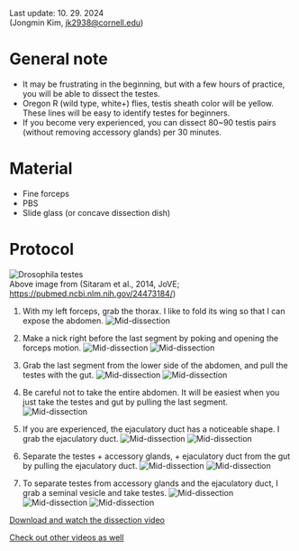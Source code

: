 
Last update: 10. 29. 2024 <br>
(Jongmin Kim, jk2938@cornell.edu)

# General note
- It may be frustrating in the beginning, but with a few hours of practice, you will be able to dissect the testes.
- Oregon R (wild type, white+) flies, testis sheath color will be yellow. These lines will be easy to identify testes for beginners.
- If you become very experienced, you can dissect 80~90 testis pairs (without removing accessory glands) per 30 minutes.
  
# Material
- Fine forceps
- PBS
- Slide glass (or concave dissection dish)

# Protocol

![Drosophila testes](https://cdn.ncbi.nlm.nih.gov/pmc/blobs/c1b7/4089415/5c6aaa757e3b/jove-83-51058-1.jpg?raw=true  "Drosophila testes")
<br>Above image from (Sitaram et al., 2014, JoVE; https://pubmed.ncbi.nlm.nih.gov/24473184/)

1. With my left forceps, grab the thorax. I like to fold its wing so that I can expose the abdomen.
![Mid-dissection](https://github.com/jongminkimlab/Storage/blob/main/Pr_d01.png?raw=true "Mid-dissection")

2. Make a nick right before the last segment by poking and opening the forceps motion.
![Mid-dissection](https://github.com/jongminkimlab/Storage/blob/main/Pr_d02.png?raw=true "Mid-dissection")
![Mid-dissection](https://github.com/jongminkimlab/Storage/blob/main/Pr_d03.png?raw=true "Mid-dissection")

3. Grab the last segment from the lower side of the abdomen, and pull the testes with the gut.
![Mid-dissection](https://github.com/jongminkimlab/Storage/blob/main/Pr_d04.png?raw=true "Mid-dissection")
![Mid-dissection](https://github.com/jongminkimlab/Storage/blob/main/Pr_d05.png?raw=true "Mid-dissection")

4. Be careful not to take the entire abdomen. It will be easiest when you just take the testes and gut by pulling the last segment.
![Mid-dissection](https://github.com/jongminkimlab/Storage/blob/main/Pr_d06.png?raw=true "Mid-dissection")

5. If you are experienced, the ejaculatory duct has a noticeable shape. I grab the ejaculatory duct.
![Mid-dissection](https://github.com/jongminkimlab/Storage/blob/main/Pr_d07.png?raw=true "Mid-dissection")
![Mid-dissection](https://github.com/jongminkimlab/Storage/blob/main/Pr_d08.png?raw=true "Mid-dissection")


6. Separate the testes + accessory glands, + ejaculatory duct from the gut by pulling the ejaculatory duct.
![Mid-dissection](https://github.com/jongminkimlab/Storage/blob/main/Pr_d09.png?raw=true "Mid-dissection")
![Mid-dissection](https://github.com/jongminkimlab/Storage/blob/main/Pr_d10.png?raw=true "Mid-dissection")

7. To separate testes from accessory glands and the ejaculatory duct, I grab a seminal vesicle and take testes.
![Mid-dissection](https://github.com/jongminkimlab/Storage/blob/main/Pr_d11.png?raw=true "Mid-dissection")
![Mid-dissection](https://github.com/jongminkimlab/Storage/blob/main/Pr_d12.png?raw=true "Mid-dissection")
![Mid-dissection](https://github.com/jongminkimlab/Storage/blob/main/Pr_d13.png?raw=true "Mid-dissection")

[Download and watch the dissection video](https://github.com/jongminkimlab/Storage/blob/main/Pr_FlyTestisDissection_24-0805.mp4)

[Check out other videos as well](https://app.jove.com/v/2641/isolation-of-drosophila-melanogaster-testes)
